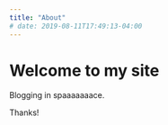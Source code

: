 ```yaml
---
title: "About"
# date: 2019-08-11T17:49:13-04:00
---
```


# Welcome to my site

Blogging in spaaaaaaace.

Thanks!
